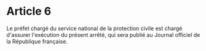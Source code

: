 # Article 6

Le préfet chargé du service national de la protection civile est chargé d'assurer l'exécution du présent arrêté, qui sera publié au Journal officiel de la République française.
